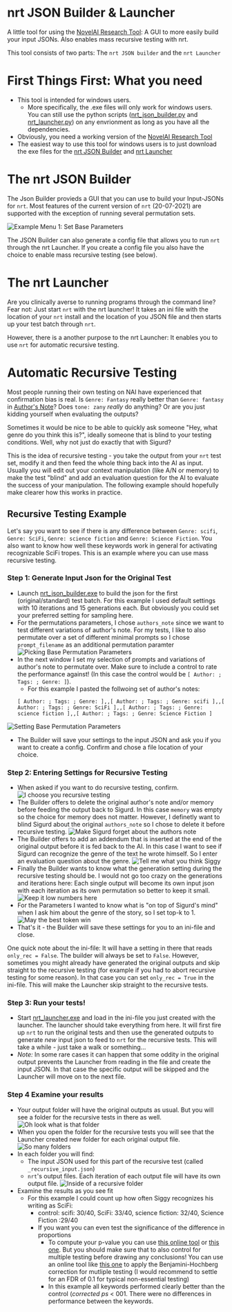 # nrt JSON Builder & Launcher
A little tool for using the [NovelAI Research Tool](https://github.com/wbrown/novelai-research-tool): A GUI to more easily build your input JSONs. Also enables mass recursive testing with nrt.

This tool consists of two parts: The `nrt JSON builder` and the `nrt Launcher`

# First Things First: What you need
* This tool is intended for windows users.
    * More specifically, the .exe files will only work for windows users. You can still use the python scripts ([nrt_json_builder.py](https://github.com/MWiechmann/nrt_json_builder/blob/main/nrt_json_builder.py) and [nrt_launcher.py](https://github.com/MWiechmann/nrt_json_builder/blob/main/nrt_launcher.py)) on any envrionment as long as you have all the dependencies.
* Obviously, you need a working version of the [NovelAI Research Tool](https://github.com/wbrown/novelai-research-tool)
* The easiest way to use this tool for windows users is to just download the exe files for the [nrt JSON Builder](https://github.com/MWiechmann/nrt_json_builder/blob/main/dist/nrt_json_builder.exe) and [nrt Launcher](https://github.com/MWiechmann/nrt_json_builder/blob/main/dist/nrt_launcher.exe)

# The nrt JSON Builder
The Json Builder provieds a GUI that you can use to build your Input-JSONs for `nrt`. Most features of the current version of `nrt` (20-07-2021) are supported with the exception of running several permutation sets.

![Example Menu 1: Set Base Parameters](https://github.com/MWiechmann/nrt_json_builder/blob/main/example%20images/set_base_prompt.png)

The JSON Builder can also generate a config file that allows you to run `nrt` through the nrt Launcher. If you create a config file you also have the choice to enable mass recursive testing (see below).

# The nrt Launcher
Are you clinically averse to running programs through the command line? Fear not: Just start `nrt` with the nrt launcher! It takes an ini file with the location of your `nrt` install and the location of you JSON file and then starts up your test batch through `nrt`.

However, there is a another purpose to the nrt Launcher: It enables you to use `nrt` for automatic recursive testing.

# Automatic Recursive Testing
Most people running their own testing on NAI have experienced that confirmation bias is real. Is `Genre: Fantasy` really better than `Genre: fantasy` in [Author's Note](https://github.com/TravellingRobot/NAI_Community_Research/wiki/Author's-Notes-for-v3)? Does `tone: zany` *really* do anything? Or are you just kidding yourself when evaluating the outputs?

Sometimes it would be nice to be able to quickly ask someone "Hey, what genre do you think this is?", ideally someone that is blind to your testing conditions. Well, why not just do exactly that with Sigurd?

This is the idea of recursive testing - you take the output from your `nrt` test set, modify it and then feed the whole thing back into the AI as input. Usually you will edit out your context manipulation (like A/N or memory) to make the test "blind" and add an evaluation question for the AI to evaluate the success of your manipulation. The following example should hopefully make clearer how this works in practice.

## Recursive Testing Example
Let's say you want to see if there is any difference between `Genre: scifi`, `Genre: SciFi`, `Genre: science fiction` and `Genre: Science Fiction`. You also want to know how well these keywords work in general for activating recognizable SciFi tropes. This is an example where you can use mass recursive testing.

### Step 1: Generate Input Json for the Original Test
* Launch [nrt_json_builder.exe](https://github.com/MWiechmann/nrt_json_builder/blob/main/dist/nrt_json_builder.exe) to build the json for the first (original/standard) test batch. For this example I used default settings with 10 iterations and 15 generations each. But obviously you could set your preferred setting for sampling here.
* For the permutations parameters, I chose `authors_note` since we want to test different variations of author's note. For my tests, I like to also permutate over a set of different minimal prompts so I chose `prompt_filename` as an additional permutation paramter
![Picking Base Permutation Parameters](https://github.com/MWiechmann/nrt_json_builder/blob/main/example%20images/recursive_example_pick_perm.png)
* In the next window I set my selection of prompts and variations of author's note to permutate over. Make sure to include a control to rate the performance against! (In this case the control would be `[ Author: ; Tags: ; Genre: ]`).
    * For this example I pasted the follwoing set of author's notes:
    ```
    [ Author: ; Tags: ; Genre: ],,[ Author: ; Tags: ; Genre: scifi ],,[ Author: ; Tags: ; Genre: SciFi ],,[ Author: ; Tags: ; Genre: science fiction ],,[ Author: ; Tags: ; Genre: Science Fiction ]
    ```
![Setting Base Permutation Parameters](https://github.com/MWiechmann/nrt_json_builder/blob/main/example%20images/recursive_example_set_perm.png)
* The Builder will save your settings to the input JSON and ask you if you want to create a config. Confirm and chose a file location of your choice.

### Step 2: Entering Settings for Recursive Testing
* When asked if you want to do recursive testing, confirm.
![I choose you recursive testing](https://github.com/MWiechmann/nrt_json_builder/blob/main/example%20images/recursive_example_rec_choice.png)
* The Builder offers to delete the original author's note and/or memory before feeding the output back to Sigurd. In this case `memory` was empty so the choice for memory does not matter. However, I definetly want to blind Sigurd about the original `authors_note` so I chose to delete it before recursive testing.
![Make Sigurd forget about the authors note](https://github.com/MWiechmann/nrt_json_builder/blob/main/example%20images/recursive_example_del_choice.png)
* The Builder offers to add an addendum that is inserted at the end of the original output before it is fed back to the AI. In this case I want to see if Sigurd can recognize the genre of the text he wrote himself. So I enter an evaluation question about the genre.
![Tell me what you think Siggy](https://github.com/MWiechmann/nrt_json_builder/blob/main/example%20images/recursive_example_add.png)
* Finally the Builder wants to know what the generation setting during the recursive testing should be. I would not go too crazy on the generations and iterations here: Each single output will become its own input json with each iteration as its own permutation so better to keep it small.
![Keep it low numbers here](https://github.com/MWiechmann/nrt_json_builder/blob/main/example%20images/recursive_example_rec_base.png)
* For the Parameters I wanted to know what is "on top of Sigurd's mind" when I ask him about the genre of the story, so I set top-k to 1.
![May the best token win](https://github.com/MWiechmann/nrt_json_builder/blob/main/example%20images/recursive_example_rec_params.png)
* That's it - the Builder will save these settings for you to an ini-file and close.

One quick note about the ini-file: It will have a setting in there that reads `only_rec = False`. The builder will always be set to `False`. However, sometimes you might already have generated the original outputs and skip straight to the recursive testing (for example if you had to abort recursive testing for some reason). In that case you can set `only_rec = True` in the ini-file. This will make the Launcher skip straight to the recursive tests.

### Step 3: Run your tests!
* Start [nrt_launcher.exe](https://github.com/MWiechmann/nrt_json_builder/blob/main/dist/nrt_launcher.exe) and load in the ini-file you just created with the launcher. The launcher should take everything from here. It will first fire up `nrt` to run the original tests and then use the generated outputs to generate *new* input json to feed to `nrt` for the recursive tests. This will take a while - just take a walk or something...
* *Note:* In some rare cases it can happen that some oddity in the original output prevents the Launcher from reading in the file and create the input JSON. In that case the specific output will be skipped and the Launcher will move on to the next file.

### Step 4 Examine your results
* Your output folder will have the original outputs as usual. But you will see a folder for the recursive tests in there as well.
![Oh look what is that folder](https://github.com/MWiechmann/nrt_json_builder/blob/main/example%20images/recursive_example_output_folder.png)
* When you open the folder for the recursive tests you will see that the Launcher created new folder for each original output file.
![So many folders](https://github.com/MWiechmann/nrt_json_builder/blob/main/example%20images/recursive_example_many_folders.png)
* In each folder you will find:
    * The input JSON used for this part of the recursive test (called `_recursive_input.json`)
    * `nrt`'s output files. Each iteration of each output file will have its own output file.
![Inside of a recursive folder](...)
* Examine the results as you see fit 
    * For this example I could count up how often Siggy recognizes his writing as SciFi:
        * control: scifi: 30/40, SciFi: 33/40, science fiction: 32/40, Science Fiction :29/40
        * If you want you can even test the significance of the difference in proportions
            * To compute your p-value you can use [this online tool](https://www.socscistatistics.com/tests/ztest/default2.aspx) or [this one](https://www.medcalc.org/calc/comparison_of_proportions.php). But you should make sure that to also control for multiple testing before drawing any conclusions! You can use an online tool like [this one](https://tools.carbocation.com/FDR) to apply the Benjamini-Hochberg correction for mutliple testing (I would recommend to settle for an FDR of 0.1 for typical non-essential testing)
            * In this example all keywords performed clearly better than the control (*corrected ps* < 001. There were no differences in performance between the keywords.
